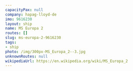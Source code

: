 ```yaml
---
capacityPax: null
company: hapag-lloyd-de
imo: 9616230
layout: ship
name: MS Europa 2
routes: []
slug: ms-europa-2-9616230
tags:
- ship
photo: /img/300px-MS_Europa_2--3.jpg
unknownRoutes: null
wikipediaUrl: https://en.wikipedia.org/wiki/MS_Europa_2
---
```

